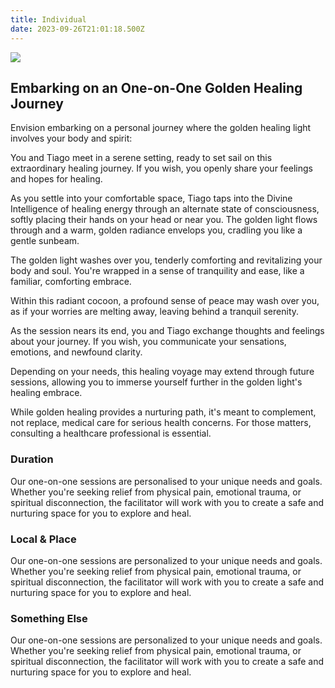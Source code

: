 ```yaml
---
title: Individual
date: 2023-09-26T21:01:18.500Z
---
```



![](/images/068098fc-71ef-421b-b9ba-e0785a5ff150.jpg)

## **Embarking on an One-on-One Golden Healing Journey**

Envision embarking on a personal journey where the golden healing light involves your body and spirit:

You and Tiago meet in a serene setting, ready to set sail on this extraordinary healing journey. If you wish, you openly share your feelings and hopes for healing.

As you settle into your comfortable space, Tiago taps into the Divine Intelligence of healing energy through an alternate state of consciousness, softly placing their hands on your head or near you. The golden light flows through and a warm, golden radiance envelops you, cradling you like a gentle sunbeam. 

The golden light washes over you, tenderly comforting and revitalizing your body and soul. You're wrapped in a sense of tranquility and ease, like a familiar, comforting embrace.

Within this radiant cocoon, a profound sense of peace may wash over you, as if your worries are melting away, leaving behind a tranquil serenity.

As the session nears its end, you and Tiago exchange thoughts and feelings about your journey. If you wish, you communicate your sensations, emotions, and newfound clarity.

Depending on your needs, this healing voyage may extend through future sessions, allowing you to immerse yourself further in the golden light's healing embrace.

While golden healing provides a nurturing path, it's meant to complement, not replace, medical care for serious health concerns. For those matters, consulting a healthcare professional is essential. 

### Duration

Our one-on-one sessions are personalised to your unique needs and goals. Whether you're seeking relief from physical pain, emotional trauma, or spiritual disconnection, the facilitator will work with you to create a safe and nurturing space for you to explore and heal.

### Local & Place

Our one-on-one sessions are personalized to your unique needs and goals. Whether you're seeking relief from physical pain, emotional trauma, or spiritual disconnection, the facilitator will work with you to create a safe and nurturing space for you to explore and heal.

### Something Else

Our one-on-one sessions are personalized to your unique needs and goals. Whether you're seeking relief from physical pain, emotional trauma, or spiritual disconnection, the facilitator will work with you to create a safe and nurturing space for you to explore and heal.